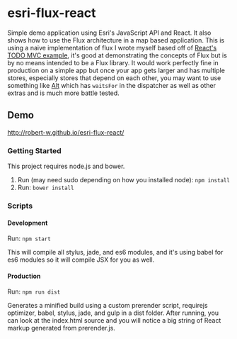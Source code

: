 # esri-flux-react
Simple demo application using Esri's JavaScript API and React. It also shows how to use the Flux architecture in a map based application.  This is using a naive implementation of flux I wrote myself based off of [React's TODO MVC example](https://facebook.github.io/flux/docs/todo-list.html), it's good at demonstrating the concepts of Flux but is by no means intended to be a Flux library.  It would work perfectly fine in production on a simple app but once your app gets larger and has multiple stores, especially stores that depend on each other, you may want to use something like [Alt](http://alt.js.org/) which has ```waitsFor``` in the dispatcher as well as other extras and is much more battle tested.

## Demo
<a href='http://robert-w.github.io/esri-flux-react/'>http://robert-w.github.io/esri-flux-react/</a>

### Getting Started
This project requires node.js and bower.

1. Run (may need sudo depending on how you installed node): ```npm install```
2. Run: ```bower install```

### Scripts

#### Development
Run: ```npm start```

This will compile all stylus, jade, and es6 modules, and it's using babel for es6 modules so it will compile JSX for you as well.

#### Production
Run: ```npm run dist```

Generates a minified build using a custom prerender script, requirejs optimizer, babel, stylus, jade, and gulp in a dist folder.  After running, you can look at the index.html source and you will notice a big string of React markup generated from prerender.js.
